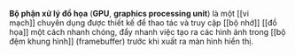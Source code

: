 **Bộ phận xử lý đồ họa** (**GPU**, **graphics processing unit**) là một [[vi mạch]] chuyên dụng được thiết kế để thao tác và truy cập [[bộ nhớ]] [[đồ họa]] một cách nhanh chóng, đẩy nhanh việc tạo ra các hình ảnh trong [[bộ đệm khung hình]] (framebuffer) trước khi xuất ra màn hình hiển thị. 